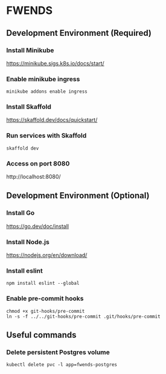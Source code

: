 # FWENDS

## Development Environment (Required)

### Install Minikube

https://minikube.sigs.k8s.io/docs/start/

### Enable minikube ingress

```shell
minikube addons enable ingress
```

### Install Skaffold

https://skaffold.dev/docs/quickstart/

### Run services with Skaffold

```shell
skaffold dev
```

### Access on port 8080

http://localhost:8080/

## Development Environment (Optional)

### Install Go

https://go.dev/doc/install

### Install Node.js

https://nodejs.org/en/download/

### Install eslint

```shell
npm install eslint --global
```

### Enable pre-commit hooks

```shell
chmod +x git-hooks/pre-commit
ln -s -f ../../git-hooks/pre-commit .git/hooks/pre-commit
```

## Useful commands

### Delete persistent Postgres volume

```shell
kubectl delete pvc -l app=fwends-postgres
```
